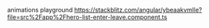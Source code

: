 animations playground
https://stackblitz.com/angular/ybeaakvmlle?file=src%2Fapp%2Fhero-list-enter-leave.component.ts
